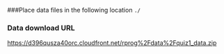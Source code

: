 ###Place data files in the following location
`./`

### Data download URL
https://d396qusza40orc.cloudfront.net/rprog%2Fdata%2Fquiz1_data.zip